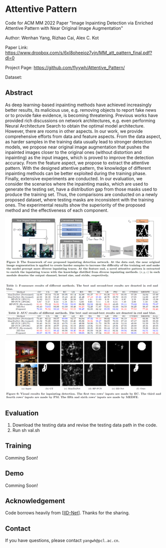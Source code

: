 # Attentive Pattern

Code for ACM MM 2022 Paper "Image Inpainting Detection via Enriched Attentive Pattern with Near Original Image Augmentation"

Author: Wenhan Yang, Rizhao Cai, Alex C. Kot

Paper Link: <https://www.dropbox.com/s/6xl8oheeioz7vjn/MM_att_pattern_final.pdf?dl=0>

Project Page: <https://github.com/flyywh/Attentive_Pattern/>

Dataset: 

## Abstract

As deep learning-based inpainting methods have achieved increasingly better results, its malicious use, e.g. removing objects to report fake news or to provide fake evidence, is becoming threatening. Previous works have provided rich discussions on network architectures, e.g. even performing Neural Architecture Search to obtain the optimal model architecture. However, there are rooms in other aspects. In our work, we provide comprehensive efforts from data and feature aspects. From the data aspect, as harder samples in the training data usually lead to stronger detection models, we propose near original image augmentation that pushes the inpainted images closer to the original ones (without distortion and inpainting) as the input images, which is proved to improve the detection accuracy. From the feature aspect, we propose to extract the attentive pattern. With the designed attentive pattern, the knowledge of different inpainting methods can be better exploited during the training phase. Finally, extensive experiments are conducted. In our evaluation, we consider the scenarios where the inpainting masks, which are used to generate the testing set, have a distribution gap from those masks used to produce the training set. Thus, the comparisons are conducted on a newly proposed dataset, where testing masks are inconsistent with the training ones. The experimental results show the superiority of the proposed method and the effectiveness of each component.

<p align='center'>  
<img src='https://github.com/flyywh/Attentive_Pattern/blob/main/imgs/framework.png' width='870'/>
</p>

<p align='center'>  
<img src='https://github.com/flyywh/Attentive_Pattern/blob/main/imgs/result.png' width='870'/>
</p>

<p align='center'>  
<img src='https://github.com/flyywh/Attentive_Pattern/blob/main/imgs/result2.png' width='870'/>
</p>

## Evaluation
1. Download the testing data and revise the testing data path in the code.
2. Run sh val.sh

## Training
Comming Soon!

## Demo
Comming Soon!

## Acknowledgement
Code borrows heavily from [[IID-Net](https://github.com/HighwayWu/InpaintingForensics)]. Thanks for the sharing.

## Contact
If you have questions, please contact `yangwh@pcl.ac.cn`.
